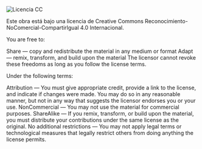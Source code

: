 ﻿
![Licencia CC](https://i.creativecommons.org/l/by-nc-sa/4.0/88x31.png  "Licencia CC")


Este obra está bajo una licencia de Creative Commons Reconocimiento-NoComercial-CompartirIgual 4.0 Internacional.


You are free to:

Share — copy and redistribute the material in any medium or format
Adapt — remix, transform, and build upon the material
The licensor cannot revoke these freedoms as long as you follow the license terms.





Under the following terms:

Attribution — You must give appropriate credit, provide a link to the license, and indicate if changes were made. You may do so in any reasonable manner, but not in any way that suggests the licensor endorses you or your use.
NonCommercial — You may not use the material for commercial purposes.
ShareAlike — If you remix, transform, or build upon the material, you must distribute your contributions under the same license as the original.
No additional restrictions — You may not apply legal terms or technological measures that legally restrict others from doing anything the license permits.
